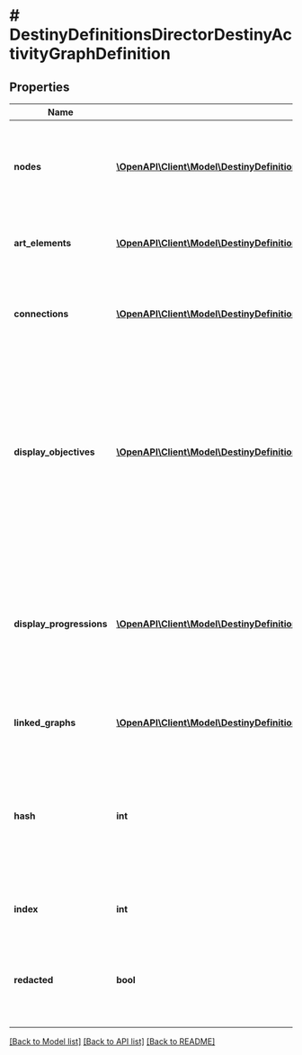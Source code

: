 # # DestinyDefinitionsDirectorDestinyActivityGraphDefinition

## Properties

Name | Type | Description | Notes
------------ | ------------- | ------------- | -------------
**nodes** | [**\OpenAPI\Client\Model\DestinyDefinitionsDirectorDestinyActivityGraphNodeDefinition[]**](DestinyDefinitionsDirectorDestinyActivityGraphNodeDefinition.md) | These represent the visual \&quot;nodes\&quot; on the map&#39;s view. These are the activities you can click on in the map. | [optional]
**art_elements** | [**\OpenAPI\Client\Model\DestinyDefinitionsDirectorDestinyActivityGraphArtElementDefinition[]**](DestinyDefinitionsDirectorDestinyActivityGraphArtElementDefinition.md) | Represents one-off/special UI elements that appear on the map. | [optional]
**connections** | [**\OpenAPI\Client\Model\DestinyDefinitionsDirectorDestinyActivityGraphConnectionDefinition[]**](DestinyDefinitionsDirectorDestinyActivityGraphConnectionDefinition.md) | Represents connections between graph nodes. However, it lacks context that we&#39;d need to make good use of it. | [optional]
**display_objectives** | [**\OpenAPI\Client\Model\DestinyDefinitionsDirectorDestinyActivityGraphDisplayObjectiveDefinition[]**](DestinyDefinitionsDirectorDestinyActivityGraphDisplayObjectiveDefinition.md) | Objectives can display on maps, and this is supposedly metadata for that. I have not had the time to analyze the details of what is useful within however: we could be missing important data to make this work. Expect this property to be expanded on later if possible. | [optional]
**display_progressions** | [**\OpenAPI\Client\Model\DestinyDefinitionsDirectorDestinyActivityGraphDisplayProgressionDefinition[]**](DestinyDefinitionsDirectorDestinyActivityGraphDisplayProgressionDefinition.md) | Progressions can also display on maps, but similarly to displayObjectives we appear to lack some required information and context right now. We will have to look into it later and add more data if possible. | [optional]
**linked_graphs** | [**\OpenAPI\Client\Model\DestinyDefinitionsDirectorDestinyLinkedGraphDefinition[]**](DestinyDefinitionsDirectorDestinyLinkedGraphDefinition.md) | Represents links between this Activity Graph and other ones. | [optional]
**hash** | **int** | The unique identifier for this entity. Guaranteed to be unique for the type of entity, but not globally.  When entities refer to each other in Destiny content, it is this hash that they are referring to. | [optional]
**index** | **int** | The index of the entity as it was found in the investment tables. | [optional]
**redacted** | **bool** | If this is true, then there is an entity with this identifier/type combination, but BNet is not yet allowed to show it. Sorry! | [optional]

[[Back to Model list]](../../README.md#models) [[Back to API list]](../../README.md#endpoints) [[Back to README]](../../README.md)
